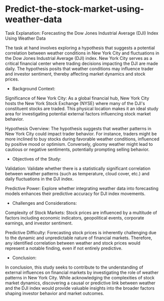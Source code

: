 # Predict-the-stock-market-using-weather-data

Task Explanation: Forecasting the Dow Jones Industrial Average (DJI) Index Using Weather Data

The task at hand involves exploring a hypothesis that suggests a potential correlation between weather conditions in New York City and fluctuations in the Dow Jones Industrial Average (DJI) index. New York City serves as a critical financial center where trading decisions impacting the DJI are made daily. The hypothesis posits that weather conditions may influence trader and investor sentiment, thereby affecting market dynamics and stock prices.

* Background Context:

Significance of New York City: As a global financial hub, New York City hosts the New York Stock Exchange (NYSE) where many of the DJI's constituent stocks are traded. This physical location makes it an ideal study area for investigating potential external factors influencing stock market behavior.

Hypothesis Overview: The hypothesis suggests that weather patterns in New York City could impact trader behavior. For instance, traders might be more inclined to buy stocks during favorable weather conditions, influenced by positive mood or optimism. Conversely, gloomy weather might lead to cautious or negative sentiments, potentially prompting selling behavior.

* Objectives of the Study:

Validation: Validate whether there is a statistically significant correlation between weather patterns (such as temperature, cloud cover, etc.) and daily fluctuations in the DJI index.

Predictive Power: Explore whether integrating weather data into forecasting models enhances their predictive accuracy for DJI index movements.

* Challenges and Considerations:

Complexity of Stock Markets: Stock prices are influenced by a multitude of factors including economic indicators, geopolitical events, corporate earnings, and investor sentiment.

Predictive Difficulty: Forecasting stock prices is inherently challenging due to the dynamic and unpredictable nature of financial markets. Therefore, any identified correlation between weather and stock prices would represent a notable finding, even if not entirely predictive.

* Conclusion:

In conclusion, this study seeks to contribute to the understanding of external influences on financial markets by investigating the role of weather patterns in New York City. While acknowledging the complexities of stock market dynamics, discovering a causal or predictive link between weather and the DJI index would provide valuable insights into the broader factors shaping investor behavior and market outcomes.

